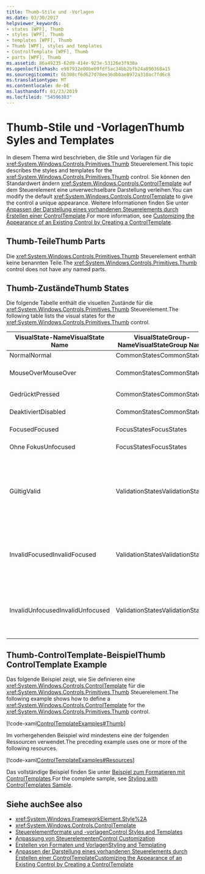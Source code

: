 ```yaml
---
title: Thumb-Stile und -Vorlagen
ms.date: 03/30/2017
helpviewer_keywords:
- states [WPF], Thumb
- styles [WPF], Thumb
- templates [WPF], Thumb
- Thumb [WPF], styles and templates
- ControlTemplate [WPF], Thumb
- parts [WPF], Thumb
ms.assetid: 86a49235-62d9-414e-923e-53126e3f930a
ms.openlocfilehash: e987932e00be09fdf5ac34bb2bfb24a890368a15
ms.sourcegitcommit: 6b308cf6d627d78ee36dbbae8972a310ac7fd6c8
ms.translationtype: MT
ms.contentlocale: de-DE
ms.lasthandoff: 01/23/2019
ms.locfileid: "54596383"
---
```

# <a name="thumb-syles-and-templates"></a><span data-ttu-id="f616a-102">Thumb-Stile und -Vorlagen</span><span class="sxs-lookup"><span data-stu-id="f616a-102">Thumb Syles and Templates</span></span>
<span data-ttu-id="f616a-103">In diesem Thema wird beschrieben, die Stile und Vorlagen für die <xref:System.Windows.Controls.Primitives.Thumb> Steuerelement.</span><span class="sxs-lookup"><span data-stu-id="f616a-103">This topic describes the styles and templates for the <xref:System.Windows.Controls.Primitives.Thumb> control.</span></span> <span data-ttu-id="f616a-104">Sie können den Standardwert ändern <xref:System.Windows.Controls.ControlTemplate> auf dem Steuerelement eine unverwechselbare Darstellung verleihen.</span><span class="sxs-lookup"><span data-stu-id="f616a-104">You can modify the default <xref:System.Windows.Controls.ControlTemplate> to give the control a unique appearance.</span></span> <span data-ttu-id="f616a-105">Weitere Informationen finden Sie unter [Anpassen der Darstellung eines vorhandenen Steuerelements durch Erstellen einer ControlTemplate](../../../../docs/framework/wpf/controls/customizing-the-appearance-of-an-existing-control.md).</span><span class="sxs-lookup"><span data-stu-id="f616a-105">For more information, see [Customizing the Appearance of an Existing Control by Creating a ControlTemplate](../../../../docs/framework/wpf/controls/customizing-the-appearance-of-an-existing-control.md).</span></span>  
  
## <a name="thumb-parts"></a><span data-ttu-id="f616a-106">Thumb-Teile</span><span class="sxs-lookup"><span data-stu-id="f616a-106">Thumb Parts</span></span>  
 <span data-ttu-id="f616a-107">Die <xref:System.Windows.Controls.Primitives.Thumb> Steuerelement enthält keine benannten Teile.</span><span class="sxs-lookup"><span data-stu-id="f616a-107">The <xref:System.Windows.Controls.Primitives.Thumb> control does not have any named parts.</span></span>  
  
## <a name="thumb-states"></a><span data-ttu-id="f616a-108">Thumb-Zustände</span><span class="sxs-lookup"><span data-stu-id="f616a-108">Thumb States</span></span>  
 <span data-ttu-id="f616a-109">Die folgende Tabelle enthält die visuellen Zustände für die <xref:System.Windows.Controls.Primitives.Thumb> Steuerelement.</span><span class="sxs-lookup"><span data-stu-id="f616a-109">The following table lists the visual states for the <xref:System.Windows.Controls.Primitives.Thumb> control.</span></span>  
  
|<span data-ttu-id="f616a-110">VisualState-Name</span><span class="sxs-lookup"><span data-stu-id="f616a-110">VisualState Name</span></span>|<span data-ttu-id="f616a-111">VisualStateGroup-Name</span><span class="sxs-lookup"><span data-stu-id="f616a-111">VisualStateGroup Name</span></span>|<span data-ttu-id="f616a-112">Beschreibung</span><span class="sxs-lookup"><span data-stu-id="f616a-112">Description</span></span>|  
|-|-|-|  
|<span data-ttu-id="f616a-113">Normal</span><span class="sxs-lookup"><span data-stu-id="f616a-113">Normal</span></span>|<span data-ttu-id="f616a-114">CommonStates</span><span class="sxs-lookup"><span data-stu-id="f616a-114">CommonStates</span></span>|<span data-ttu-id="f616a-115">Der Standardzustand</span><span class="sxs-lookup"><span data-stu-id="f616a-115">The default state.</span></span>|  
|<span data-ttu-id="f616a-116">MouseOver</span><span class="sxs-lookup"><span data-stu-id="f616a-116">MouseOver</span></span>|<span data-ttu-id="f616a-117">CommonStates</span><span class="sxs-lookup"><span data-stu-id="f616a-117">CommonStates</span></span>|<span data-ttu-id="f616a-118">Der Mauszeiger ist über dem Steuerelement positioniert.</span><span class="sxs-lookup"><span data-stu-id="f616a-118">The mouse pointer is positioned over the control.</span></span>|  
|<span data-ttu-id="f616a-119">Gedrückt</span><span class="sxs-lookup"><span data-stu-id="f616a-119">Pressed</span></span>|<span data-ttu-id="f616a-120">CommonStates</span><span class="sxs-lookup"><span data-stu-id="f616a-120">CommonStates</span></span>|<span data-ttu-id="f616a-121">Das Steuerelement wird gedrückt.</span><span class="sxs-lookup"><span data-stu-id="f616a-121">The control is pressed.</span></span>|  
|<span data-ttu-id="f616a-122">Deaktiviert</span><span class="sxs-lookup"><span data-stu-id="f616a-122">Disabled</span></span>|<span data-ttu-id="f616a-123">CommonStates</span><span class="sxs-lookup"><span data-stu-id="f616a-123">CommonStates</span></span>|<span data-ttu-id="f616a-124">Das Steuerelement ist deaktiviert.</span><span class="sxs-lookup"><span data-stu-id="f616a-124">The control is disabled.</span></span>|  
|<span data-ttu-id="f616a-125">Focused</span><span class="sxs-lookup"><span data-stu-id="f616a-125">Focused</span></span>|<span data-ttu-id="f616a-126">FocusStates</span><span class="sxs-lookup"><span data-stu-id="f616a-126">FocusStates</span></span>|<span data-ttu-id="f616a-127">Der Fokus liegt auf dem Steuerelement.</span><span class="sxs-lookup"><span data-stu-id="f616a-127">The control has focus.</span></span>|  
|<span data-ttu-id="f616a-128">Ohne Fokus</span><span class="sxs-lookup"><span data-stu-id="f616a-128">Unfocused</span></span>|<span data-ttu-id="f616a-129">FocusStates</span><span class="sxs-lookup"><span data-stu-id="f616a-129">FocusStates</span></span>|<span data-ttu-id="f616a-130">Der Fokus liegt nicht auf dem Steuerelement.</span><span class="sxs-lookup"><span data-stu-id="f616a-130">The control does not have focus.</span></span>|  
|<span data-ttu-id="f616a-131">Gültig</span><span class="sxs-lookup"><span data-stu-id="f616a-131">Valid</span></span>|<span data-ttu-id="f616a-132">ValidationStates</span><span class="sxs-lookup"><span data-stu-id="f616a-132">ValidationStates</span></span>|<span data-ttu-id="f616a-133">Das Steuerelement verwendet die <xref:System.Windows.Controls.Validation> Klasse und die <xref:System.Windows.Controls.Validation.HasError%2A?displayProperty=nameWithType> angefügte Eigenschaft `false`.</span><span class="sxs-lookup"><span data-stu-id="f616a-133">The control uses the <xref:System.Windows.Controls.Validation> class and the <xref:System.Windows.Controls.Validation.HasError%2A?displayProperty=nameWithType> attached property is `false`.</span></span>|  
|<span data-ttu-id="f616a-134">InvalidFocused</span><span class="sxs-lookup"><span data-stu-id="f616a-134">InvalidFocused</span></span>|<span data-ttu-id="f616a-135">ValidationStates</span><span class="sxs-lookup"><span data-stu-id="f616a-135">ValidationStates</span></span>|<span data-ttu-id="f616a-136">Die <xref:System.Windows.Controls.Validation.HasError%2A?displayProperty=nameWithType> angefügte Eigenschaft `true` hat das Steuerelement den Fokus besitzt.</span><span class="sxs-lookup"><span data-stu-id="f616a-136">The <xref:System.Windows.Controls.Validation.HasError%2A?displayProperty=nameWithType> attached property is `true` has the control has focus.</span></span>|  
|<span data-ttu-id="f616a-137">InvalidUnfocused</span><span class="sxs-lookup"><span data-stu-id="f616a-137">InvalidUnfocused</span></span>|<span data-ttu-id="f616a-138">ValidationStates</span><span class="sxs-lookup"><span data-stu-id="f616a-138">ValidationStates</span></span>|<span data-ttu-id="f616a-139">Die <xref:System.Windows.Controls.Validation.HasError%2A?displayProperty=nameWithType> angefügte Eigenschaft `true` hat das Steuerelement keinen Fokus besitzt.</span><span class="sxs-lookup"><span data-stu-id="f616a-139">The <xref:System.Windows.Controls.Validation.HasError%2A?displayProperty=nameWithType> attached property is `true` has the control does not have focus.</span></span>|  
  
## <a name="thumb-controltemplate-example"></a><span data-ttu-id="f616a-140">Thumb-ControlTemplate-Beispiel</span><span class="sxs-lookup"><span data-stu-id="f616a-140">Thumb ControlTemplate Example</span></span>  
 <span data-ttu-id="f616a-141">Das folgende Beispiel zeigt, wie Sie definieren eine <xref:System.Windows.Controls.ControlTemplate> für die <xref:System.Windows.Controls.Primitives.Thumb> Steuerelement.</span><span class="sxs-lookup"><span data-stu-id="f616a-141">The following example shows how to define a <xref:System.Windows.Controls.ControlTemplate> for the <xref:System.Windows.Controls.Primitives.Thumb> control.</span></span>  
  
 [!code-xaml[ControlTemplateExamples#Thumb](../../../../samples/snippets/csharp/VS_Snippets_Wpf/ControlTemplateExamples/CS/resources/slider.xaml#thumb)]  
  
 <span data-ttu-id="f616a-142">Im vorhergehenden Beispiel wird mindestens eine der folgenden Ressourcen verwendet.</span><span class="sxs-lookup"><span data-stu-id="f616a-142">The preceding example uses one or more of the following resources.</span></span>  
  
 [!code-xaml[ControlTemplateExamples#Resources](../../../../samples/snippets/csharp/VS_Snippets_Wpf/ControlTemplateExamples/CS/resources/shared.xaml#resources)]  
  
 <span data-ttu-id="f616a-143">Das vollständige Beispiel finden Sie unter [Beispiel zum Formatieren mit ControlTemplates](https://github.com/Microsoft/WPF-Samples/tree/master/Styles%20&%20Templates/IntroToStylingAndTemplating).</span><span class="sxs-lookup"><span data-stu-id="f616a-143">For the complete sample, see [Styling with ControlTemplates Sample](https://github.com/Microsoft/WPF-Samples/tree/master/Styles%20&%20Templates/IntroToStylingAndTemplating).</span></span>  
  
## <a name="see-also"></a><span data-ttu-id="f616a-144">Siehe auch</span><span class="sxs-lookup"><span data-stu-id="f616a-144">See also</span></span>
- <xref:System.Windows.FrameworkElement.Style%2A>
- <xref:System.Windows.Controls.ControlTemplate>
- [<span data-ttu-id="f616a-145">Steuerelementformate und -vorlagen</span><span class="sxs-lookup"><span data-stu-id="f616a-145">Control Styles and Templates</span></span>](../../../../docs/framework/wpf/controls/control-styles-and-templates.md)
- [<span data-ttu-id="f616a-146">Anpassung von Steuerelementen</span><span class="sxs-lookup"><span data-stu-id="f616a-146">Control Customization</span></span>](../../../../docs/framework/wpf/controls/control-customization.md)
- [<span data-ttu-id="f616a-147">Erstellen von Formaten und Vorlagen</span><span class="sxs-lookup"><span data-stu-id="f616a-147">Styling and Templating</span></span>](../../../../docs/framework/wpf/controls/styling-and-templating.md)
- [<span data-ttu-id="f616a-148">Anpassen der Darstellung eines vorhandenen Steuerelements durch Erstellen einer ControlTemplate</span><span class="sxs-lookup"><span data-stu-id="f616a-148">Customizing the Appearance of an Existing Control by Creating a ControlTemplate</span></span>](../../../../docs/framework/wpf/controls/customizing-the-appearance-of-an-existing-control.md)
